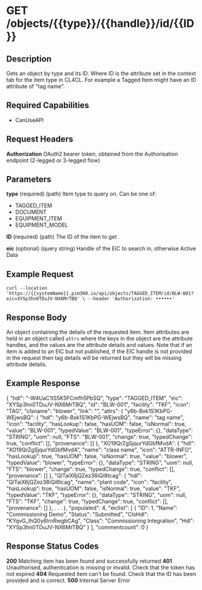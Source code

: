 # GET /objects/{{type}}/{{handle}}/id/{{ID}}

## Description
Gets an object by type and its ID. Where ID is the attribute set in the context tab for the item type in CL4CL. For example a Tagged Item might have an ID attribute of "tag name".

## Required Capabilities
* CanUseAPI

## Request Headers

**Authorization** OAuth2 bearer token, obtained from the Authorisation endpoint (2-legged or 3-legged flow)

## Parameters
**type** (required) (path) Item type to query on. Can be one of:  
* TAGGED_ITEM
* DOCUMENT
* EQUIPMENT_ITEM
* EQUIPMENT_MODEL

**ID** (required) (path) The ID of the item to get

**eic** (optional) (query string) Handle of the EIC to search in, otherwise Active Data


## Example Request
`
curl --location 'https://{{systemName}}.pim360.io/api/objects/TAGGED_ITEM/id/BLW-001?eic=XYSp3hn0TDuJV-NX6MrTBQ' \
--header 'Authorization: ••••••'
`

## Response Body
An object containing the details of the requested item. Item attributes are held in an object called `attrs` where the keys in the object are the attribute handles, and the values are the attribute details and values. Note that if an item is added to an EIC but not published, if the EIC handle is not provided in the request then tag details will be returned but they will be missing attribute details.

## Example Response
{
    "hdl": "-W4UaC1IS5K5FCmfh5PbSQ",
    "type": "TAGGED_ITEM",
    "eic": "XYSp3hn0TDuJV-NX6MrTBQ",
    "id": "BLW-001",
    "facility": "TKF",
    "icon": "TAG",
    "clsname": "blower",
    "link": "",
    "attrs": {
        "y6b-Bxk1S1KbPG-WEjwsBQ": {
            "hdl": "y6b-Bxk1S1KbPG-WEjwsBQ",
            "name": "tag name",
            "icon": "facility",
            "hasLookup": false,
            "hasUOM": false,
            "isNormal": true,
            "value": "BLW-001",
            "typedValue": "BLW-001",
            "typeError": {},
            "dataType": "STRING",
            "uom": null,
            "FTS": "BLW-001",
            "change": true,
            "typedChange": true,
            "conflict": [],
            "provenance": []
        },
        "XO19QrZgSjqurYdGbfMvdA": {
            "hdl": "XO19QrZgSjqurYdGbfMvdA",
            "name": "class name",
            "icon": "ATTR-INFO",
            "hasLookup": true,
            "hasUOM": false,
            "isNormal": true,
            "value": "blower",
            "typedValue": "blower",
            "typeError": {},
            "dataType": "STRING",
            "uom": null,
            "FTS": "blower",
            "change": true,
            "typedChange": true,
            "conflict": [],
            "provenance": []
        },
        "QlTaiX6jQZez38iQi8tcag": {
            "hdl": "QlTaiX6jQZez38iQi8tcag",
            "name": "plant code",
            "icon": "facility",
            "hasLookup": true,
            "hasUOM": false,
            "isNormal": true,
            "value": "TKF",
            "typedValue": "TKF",
            "typeError": {},
            "dataType": "STRING",
            "uom": null,
            "FTS": "TKF",
            "change": true,
            "typedChange": true,
            "conflict": [],
            "provenance": []
        },
        .
        .
        .
    },
    "populated": 4,
    "eiclist": [
        {
            "ID": 1,
            "Name": "Commissioning Demo",
            "Status": "Submitted",
            "ClsHdl": "KYqvG_IhQ0y6IrnRwgbCAg",
            "Class": "Commissioning Integration",
            "Hdl": "XYSp3hn0TDuJV-NX6MrTBQ"
        }
    ],
    "commentcount": 0
}

## Response Status Codes
**200** Matching item has been found and successfully returned
**401** Unauthorised, authentication is missing or invalid. Check that the token has not expired
**404** Requested item can't be found. Check that the ID has been provided and is correct.
**500** Internal Server Error


